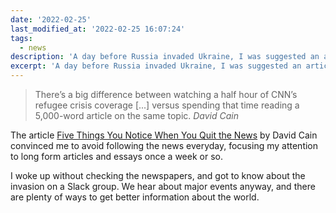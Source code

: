```yaml
---
date: '2022-02-25'
last_modified_at: '2022-02-25 16:07:24'
tags:
  - news
description: 'A day before Russia invaded Ukraine, I was suggested an article with an interesting perspective on the TV and internet newscasts.'
excerpt: 'A day before Russia invaded Ukraine, I was suggested an article with an interesting perspective on the TV and internet newscasts.'
---
```

> There’s a big difference between watching a half hour of CNN’s refugee crisis coverage [...] versus spending that time reading a 5,000-word article on the same topic. <cite>David Cain</cite>

The article <a href="https://www.raptitude.com/2016/12/five-things-you-notice-when-you-quit-the-news/" title="Read the article on Raptitude">Five Things You Notice When You Quit the News</a> by David Cain convinced me to avoid following the news everyday, focusing my attention to long form articles and essays once a week or so. 

I woke up without checking the newspapers, and got to know about the invasion on a Slack group. We hear about major events anyway, and there are plenty of ways to get better information about the world.